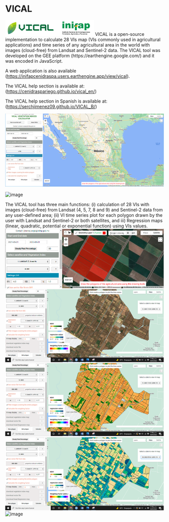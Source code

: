 # VICAL
<img src="/Images/LOGO.png" alt="VICAL" height="50"/>
VICAL is a open-source implementation to calculate 28 VIs map (VIs commonly used in agricultural applications) and time series of any agricultural area in the world with images (cloud-free) from Landsat and Sentinel-2 data. The VICAL tool was developed on the GEE platform (https://earthengine.google.com/) and it was encoded in JavaScript.

A web application is also available (https://inifapcenidraspa.users.earthengine.app/view/vical).

The VICAL help section is available at: (https://cenidraspariego.github.io/vical_en/)

The VICAL help section in Spanish is available at: (https://serchjimenez09.github.io/VICAL_B/)

<img src="/Images/Figure4.PNG" alt="VICAL"/>

![image](https://github.com/CenidRaspaRiego/VICAL/assets/107288420/7b8c913f-240e-40e7-933d-f3d97108b83a)




The VICAL tool has three main functions: (i) calculation of 28 VIs with images (cloud-free) from Landsat (4, 5, 7, 8 and 9) and Sentinel-2 data from any user-defined area; (ii) VI time series plot for each polygon drawn by the user with Landsat and Sentinel-2 or both satellites, and iii) Regression maps (linear, quadratic, potential or exponential function) using VIs values. 
<img src="/Images/Figure12.PNG" alt="digitized polygons in VICAL"/>
<img src="/Images/Figure51.png" alt="RGB IMAGE"/>
<img src="/Images/Figure52.png" alt="NDVI"/>
<img src="/Images/Figure56.png" alt="Regression Map"/>
![image](https://github.com/CenidRaspaRiego/VICAL/assets/107288420/dffd58a0-452e-4b0c-82b7-7855c7da6906)
